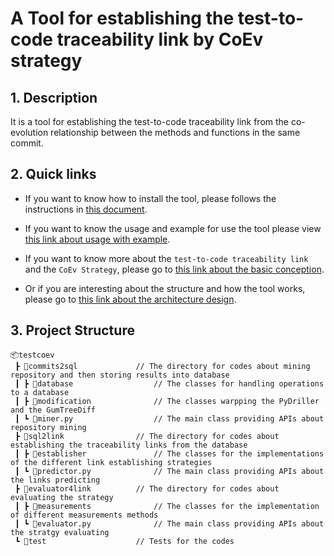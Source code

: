 # A Tool for establishing the test-to-code traceability link by CoEv strategy 
## 1. Description

It is a tool for establishing the test-to-code traceability link from the co-evolution relationship between the methods 
and functions in the same commit. 

## 2. Quick links

* If you want to know how to install the tool, please follows the instructions in 
[this document](/docs/install_instructions.md). 

* If you want to know the usage and example for use the tool please view 
[this link about usage with example](/docs/usages_with_example.md). 

* If you want to know more about the `test-to-code traceability link` and the `CoEv Strategy`, please go to 
[this link about the basic conception](/docs/basic_conception.md). 

* Or if you are interesting about the structure and how the tool works, please go to 
[this link about the architecture design](/docs/architecture_design.md). 

## 3. Project Structure
```
📦testcoev
 ┣ 📂commits2sql             // The directory for codes about mining repository and then storing results into database
 ┃ ┣ 📂database                  // The classes for handling operations to a database 
 ┃ ┣ 📂modification              // The classes warpping the PyDriller and the GumTreeDiff
 ┃ ┗ 📜miner.py                  // The main class providing APIs about repository mining 
 ┣ 📂sql2link                // The directory for codes about establishing the traceability links from the database 
 ┃ ┣ 📂establisher               // The classes for the implementations of the different link establishing strategies
 ┃ ┗ 📜predictor.py              // The main class providing APIs about the links predicting
 ┣ 📂evaluator4link          // The directory for codes about evaluating the strategy
 ┃ ┣ 📂measurements              // The classes for the implementation of different measurements methods 
 ┃ ┗ 📜evaluator.py              // The main class providing APIs about the stratgy evaluating
 ┗ 📂test                    // Tests for the codes
```
